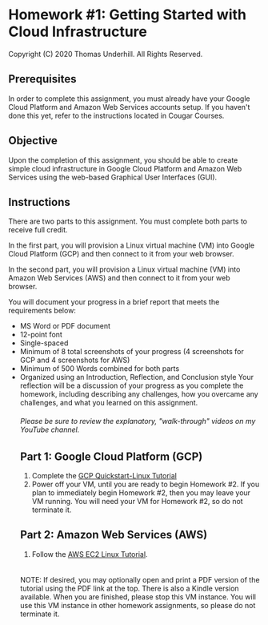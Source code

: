 # Homework #1: Getting Started with Cloud Infrastructure
Copyright (C) 2020 Thomas Underhill.  All Rights Reserved.

## Prerequisites
In order to complete this assignment, you must already have your Google Cloud Platform and Amazon Web Services accounts setup.  If you haven't done this yet, refer to the instructions located in Cougar Courses.

## Objective
Upon the completion of this assignment, you should be able to create simple cloud infrastructure in Google Cloud Platform and Amazon Web Services using the web-based Graphical User Interfaces (GUI).

## Instructions
There are two parts to this assignment.  You must complete both parts to receive full credit.  

In the first part, you will provision a Linux virtual machine (VM) into Google Cloud Platform (GCP) and then connect to it from your web browser.  

In the second part, you will provision a Linux virtual machine (VM) into Amazon Web Services (AWS) and then connect to it from your web browser.  

You will document your progress in a brief report that meets the requirements below:
<ul>
  <li> MS Word or PDF document
  <li>12-point font
  <li>Single-spaced
  <li>Minimum of 8 total screenshots of your progress (4 screenshots for GCP and 4 screenshots for AWS)
  <li>Minimum of 500 Words combined for both parts
  <li>Organized using an Introduction, Reflection, and Conclusion style
  Your reflection will be a discussion of your progress as you complete the homework, including describing any challenges, how you overcame any challenges, and what you learned on this assignment.

###### Please be sure to review the explanatory, "walk-through" videos on my YouTube channel.

## Part 1: Google Cloud Platform (GCP)
1.	Complete the [GCP Quickstart-Linux Tutorial](https://cloud.google.com/compute/docs/quickstart-linux)
2.	Power off your VM, until you are ready to begin Homework #2.  If you plan to immediately begin Homework #2, then you may leave your VM running.  You will need your VM for Homework #2, so do not terminate it.

## Part 2: Amazon Web Services (AWS)
1.	Follow the [AWS EC2 Linux Tutorial](https://docs.aws.amazon.com/AWSEC2/latest/UserGuide/EC2_GetStarted.html).  

<br>
<br>
NOTE: If desired, you may optionally open and print a PDF version of the tutorial using the PDF link at the top.  There is also a Kindle version available. When you are finished, please stop this VM instance.  You will use this VM instance in other homework assignments, so please do not terminate it.  
